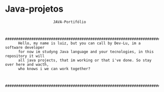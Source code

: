 # Java-projetos
                          JAVA-Portifólio


          ####################################################################################
          Hello, my name is luiz, but you can call by Dev-Lu, im a software developer 
          for now im studyng Java language and your tecnologies, in this repository it will 
          all java projects, that im working or that i've done. So stay over here and wacth,
          who knows i we can work together?
      

        ################################################################################
